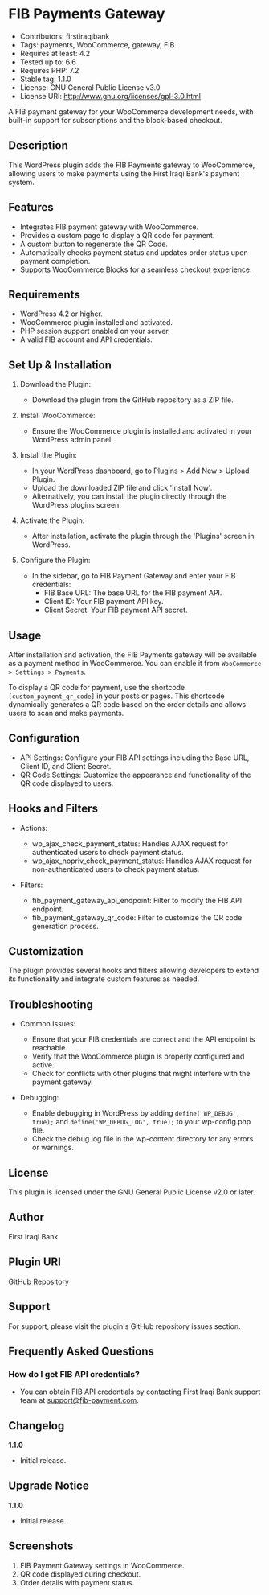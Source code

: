 # FIB Payments Gateway
- Contributors: firstiraqibank
- Tags: payments, WooCommerce, gateway, FIB
- Requires at least: 4.2
- Tested up to: 6.6
- Requires PHP: 7.2
- Stable tag: 1.1.0
- License: GNU General Public License v3.0
- License URI: http://www.gnu.org/licenses/gpl-3.0.html

A FIB payment gateway for your WooCommerce development needs, with built-in support for subscriptions and the block-based checkout.

## Description
This WordPress plugin adds the FIB Payments gateway to WooCommerce, allowing users to make payments using the First Iraqi Bank's payment system.


## Features

- Integrates FIB payment gateway with WooCommerce.
- Provides a custom page to display a QR code for payment.
- A custom button to regenerate the QR Code.
- Automatically checks payment status and updates order status upon payment completion.
- Supports WooCommerce Blocks for a seamless checkout experience.


## Requirements

- WordPress 4.2 or higher.
- WooCommerce plugin installed and activated.
- PHP session support enabled on your server.
- A valid FIB account and API credentials.


## Set Up & Installation

1. Download the Plugin:
    - Download the plugin from the GitHub repository as a ZIP file.

2. Install WooCommerce:
    - Ensure the WooCommerce plugin is installed and activated in your WordPress admin panel.

3. Install the Plugin:
   - In your WordPress dashboard, go to Plugins > Add New > Upload Plugin.
   - Upload the downloaded ZIP file and click 'Install Now'.
   - Alternatively, you can install the plugin directly through the WordPress plugins screen.

4. Activate the Plugin:
    - After installation, activate the plugin through the 'Plugins' screen in WordPress.

5. Configure the Plugin:
    - In the sidebar, go to FIB Payment Gateway and enter your FIB credentials:
        - FIB Base URL: The base URL for the FIB payment API.
        - Client ID: Your FIB payment API key.
        - Client Secret: Your FIB payment API secret.

## Usage
After installation and activation, the FIB Payments gateway will be available as a payment method in WooCommerce. You can enable it from `WooCommerce > Settings > Payments`.

To display a QR code for payment, use the shortcode `[custom_payment_qr_code]` in your posts or pages. This shortcode dynamically generates a QR code based on the order details and allows users to scan and make payments.

## Configuration

- API Settings: Configure your FIB API settings including the Base URL, Client ID, and Client Secret.
- QR Code Settings: Customize the appearance and functionality of the QR code displayed to users.

## Hooks and Filters
- Actions:
    - wp_ajax_check_payment_status: Handles AJAX request for authenticated users to check payment status.
    - wp_ajax_nopriv_check_payment_status: Handles AJAX request for non-authenticated users to check payment status.

- Filters:
    - fib_payment_gateway_api_endpoint: Filter to modify the FIB API endpoint.
    - fib_payment_gateway_qr_code: Filter to customize the QR code generation process.

## Customization
The plugin provides several hooks and filters allowing developers to extend its functionality and integrate custom features as needed.

## Troubleshooting

- Common Issues:
    - Ensure that your FIB credentials are correct and the API endpoint is reachable.
    - Verify that the WooCommerce plugin is properly configured and active.
    - Check for conflicts with other plugins that might interfere with the payment gateway.

- Debugging:
    - Enable debugging in WordPress by adding `define('WP_DEBUG', true);` and `define('WP_DEBUG_LOG', true);` to your wp-config.php file.
    - Check the debug.log file in the wp-content directory for any errors or warnings.

## License
This plugin is licensed under the GNU General Public License v2.0 or later.

## Author
First Iraqi Bank

## Plugin URI
[GitHub Repository](https://github.com/First-Iraqi-Bank/fib-wordpress-payment-sdk)

## Support
For support, please visit the plugin's GitHub repository issues section.

## Frequently Asked Questions
### How do I get FIB API credentials?
 - You can obtain FIB API credentials by contacting First Iraqi Bank support team at support@fib-payment.com.

## Changelog

**1.1.0**
* Initial release.

## Upgrade Notice
**1.1.0**
* Initial release.

## Screenshots
1. FIB Payment Gateway settings in WooCommerce.
2. QR code displayed during checkout.
3. Order details with payment status.
